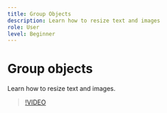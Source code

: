 ```yaml
---
title: Group Objects
description: Learn how to resize text and images
role: User
level: Beginner
---
```

# Group objects

Learn how to resize text and images.

>[!VIDEO](https://video.tv.adobe.com/v/3420212?quality=12&learn=on&hidetitle=true)
